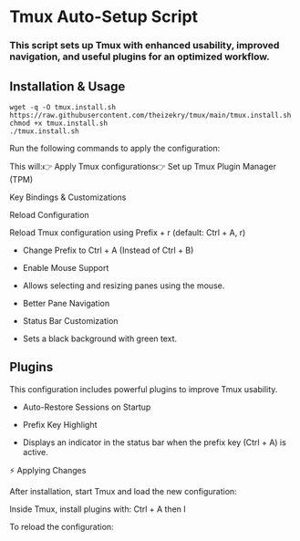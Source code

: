 
# Tmux Auto-Setup Script
### This script sets up Tmux with enhanced usability, improved navigation, and useful plugins for an optimized workflow.

## Installation & Usage
```
wget -q -O tmux.install.sh https://raw.githubusercontent.com/theizekry/tmux/main/tmux.install.sh
chmod +x tmux.install.sh
./tmux.install.sh
```

Run the following commands to apply the configuration:

This will:👉 Apply Tmux configurations👉 Set up Tmux Plugin Manager (TPM)

Key Bindings & Customizations

Reload Configuration

Reload Tmux configuration using Prefix + r (default: Ctrl + A, r)

- Change Prefix to Ctrl + A (Instead of Ctrl + B)

- Enable Mouse Support

- Allows selecting and resizing panes using the mouse.

- Better Pane Navigation

- Status Bar Customization

- Sets a black background with green text.

## Plugins

This configuration includes powerful plugins to improve Tmux usability.

- Auto-Restore Sessions on Startup

- Prefix Key Highlight

- Displays an indicator in the status bar when the prefix key (Ctrl + A) is active.

⚡ Applying Changes

After installation, start Tmux and load the new configuration:

Inside Tmux, install plugins with: Ctrl + A then I

To reload the configuration:

